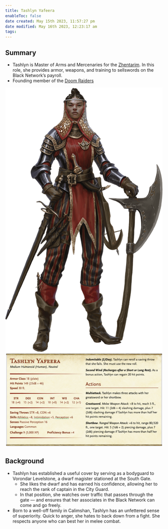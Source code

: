 ```yaml
---
title: Tashlyn Yafeera
enableToc: false
date created: May 15th 2023, 11:57:27 pm
date modified: May 16th 2023, 12:23:17 am
tags: 
---
```

## Summary
- Tashlyn is Master of Arms and Mercenaries for the [Zhentarim](content/Factions/Zhentarim.md). In this role, she provides armor, weapons, and training to sellswords on the Black Network’s payroll.
- Founding member of the [Doom Raiders](content/Factions/Doom%20Raiders.md)

![](../attachments/Pasted%20image%2020230515235853.png)
![](../attachments/Pasted%20image%2020230515235918.png)

## Background
- Tashlyn has established a useful cover by serving as a bodyguard to Vorondar Levelstone, a dwarf magister stationed at the South Gate. 
	- She likes the dwarf and has earned his confidence, allowing her to reach the rank of captain in the City Guard. 
	- In that position, she watches over traffic that passes through the gate — and ensures that her associates in the Black Network can come and go freely.
- Born to a well-off family in Calimshan, Tashlyn has an unfettered sense of superiority. Quick to anger, she hates to back down from a fight. She respects anyone who can best her in melee combat.
